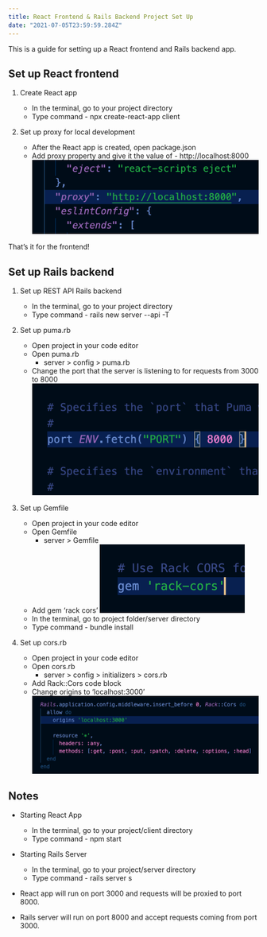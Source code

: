```yaml
---
title: React Frontend & Rails Backend Project Set Up
date: "2021-07-05T23:59:59.284Z"
---
```

This is a guide for setting up a React frontend and Rails backend app.

## Set up React frontend
1. Create React app
	- In the terminal, go to your project directory
	- Type command - npx create-react-app client

1. Set up proxy for local development
	- After the React app is created, open package.json
	- Add proxy property and give it the value of - http://localhost:8000
![client package.json](./client-package-json.png)

That’s it for the frontend!

## Set up Rails backend
1. Set up REST API Rails backend
	- In the terminal, go to your project directory
	- Type command - rails new server --api -T

1. Set up puma.rb
	- Open project in your code editor
	- Open puma.rb
		- server > config > puma.rb
	- Change the port that the server is listening to for requests from 3000 to 8000
![server puma.rb](./server-pumarb.png)

3. Set up Gemfile
	- Open project in your code editor
	- Open Gemfile
		- server > Gemfile
	- Add gem ‘rack cors’
	![server gemfile](./server-gemfile.png)
	- In the terminal, go to project folder/server directory
	- Type command - bundle install

1. Set up cors.rb
	- Open project in your code editor
	- Open cors.rb
		- server > config > initializers > cors.rb
	- Add Rack::Cors code block
	- Change origins to ‘localhost:3000’
![server cors.rb](./server-corsrb.png)

## Notes
- Starting React App
  - In the terminal, go to your project/client directory
  - Type command - npm start

- Starting Rails Server
  - In the terminal, go to your project/server directory
  - Type command - rails server s

- React app will run on port 3000 and requests will be proxied to port 8000. 
- Rails server will run on port 8000 and accept requests coming from port 3000.